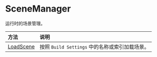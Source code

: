 # SceneManager

运行时的场景管理。

| 方法                          | 说明                               |
|:--------------------------- |:-------------------------------- |
| [LoadScene](./LoadScene.md) | 按照 `Build Settings` 中的名称或索引加载场景。 |
